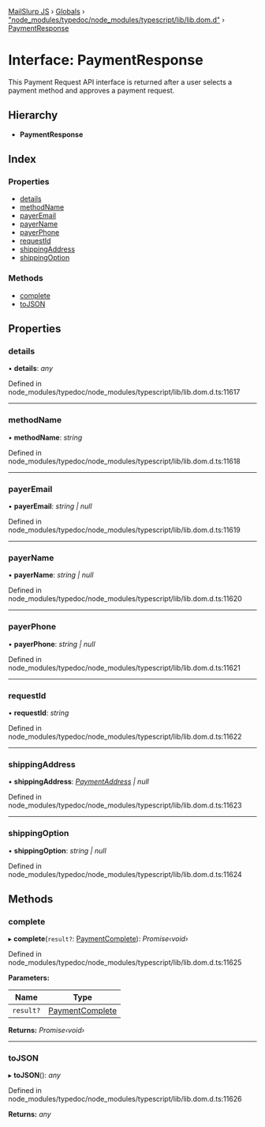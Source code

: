 [MailSlurp JS](../README.md) › [Globals](../globals.md) › ["node_modules/typedoc/node_modules/typescript/lib/lib.dom.d"](../modules/_node_modules_typedoc_node_modules_typescript_lib_lib_dom_d_.md) › [PaymentResponse](_node_modules_typedoc_node_modules_typescript_lib_lib_dom_d_.paymentresponse.md)

# Interface: PaymentResponse

This Payment Request API interface is returned after a user selects a payment method and approves a payment request.

## Hierarchy

* **PaymentResponse**

## Index

### Properties

* [details](_node_modules_typedoc_node_modules_typescript_lib_lib_dom_d_.paymentresponse.md#details)
* [methodName](_node_modules_typedoc_node_modules_typescript_lib_lib_dom_d_.paymentresponse.md#methodname)
* [payerEmail](_node_modules_typedoc_node_modules_typescript_lib_lib_dom_d_.paymentresponse.md#payeremail)
* [payerName](_node_modules_typedoc_node_modules_typescript_lib_lib_dom_d_.paymentresponse.md#payername)
* [payerPhone](_node_modules_typedoc_node_modules_typescript_lib_lib_dom_d_.paymentresponse.md#payerphone)
* [requestId](_node_modules_typedoc_node_modules_typescript_lib_lib_dom_d_.paymentresponse.md#requestid)
* [shippingAddress](_node_modules_typedoc_node_modules_typescript_lib_lib_dom_d_.paymentresponse.md#shippingaddress)
* [shippingOption](_node_modules_typedoc_node_modules_typescript_lib_lib_dom_d_.paymentresponse.md#shippingoption)

### Methods

* [complete](_node_modules_typedoc_node_modules_typescript_lib_lib_dom_d_.paymentresponse.md#complete)
* [toJSON](_node_modules_typedoc_node_modules_typescript_lib_lib_dom_d_.paymentresponse.md#tojson)

## Properties

###  details

• **details**: *any*

Defined in node_modules/typedoc/node_modules/typescript/lib/lib.dom.d.ts:11617

___

###  methodName

• **methodName**: *string*

Defined in node_modules/typedoc/node_modules/typescript/lib/lib.dom.d.ts:11618

___

###  payerEmail

• **payerEmail**: *string | null*

Defined in node_modules/typedoc/node_modules/typescript/lib/lib.dom.d.ts:11619

___

###  payerName

• **payerName**: *string | null*

Defined in node_modules/typedoc/node_modules/typescript/lib/lib.dom.d.ts:11620

___

###  payerPhone

• **payerPhone**: *string | null*

Defined in node_modules/typedoc/node_modules/typescript/lib/lib.dom.d.ts:11621

___

###  requestId

• **requestId**: *string*

Defined in node_modules/typedoc/node_modules/typescript/lib/lib.dom.d.ts:11622

___

###  shippingAddress

• **shippingAddress**: *[PaymentAddress](_node_modules_typedoc_node_modules_typescript_lib_lib_dom_d_.paymentaddress.md) | null*

Defined in node_modules/typedoc/node_modules/typescript/lib/lib.dom.d.ts:11623

___

###  shippingOption

• **shippingOption**: *string | null*

Defined in node_modules/typedoc/node_modules/typescript/lib/lib.dom.d.ts:11624

## Methods

###  complete

▸ **complete**(`result?`: [PaymentComplete](../modules/_node_modules_typedoc_node_modules_typescript_lib_lib_dom_d_.md#paymentcomplete)): *Promise‹void›*

Defined in node_modules/typedoc/node_modules/typescript/lib/lib.dom.d.ts:11625

**Parameters:**

Name | Type |
------ | ------ |
`result?` | [PaymentComplete](../modules/_node_modules_typedoc_node_modules_typescript_lib_lib_dom_d_.md#paymentcomplete) |

**Returns:** *Promise‹void›*

___

###  toJSON

▸ **toJSON**(): *any*

Defined in node_modules/typedoc/node_modules/typescript/lib/lib.dom.d.ts:11626

**Returns:** *any*
